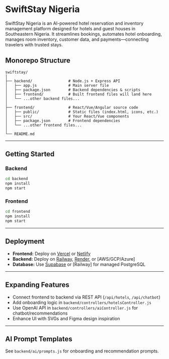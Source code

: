 # SwiftStay Nigeria

SwiftStay Nigeria is an AI-powered hotel reservation and inventory management platform designed for hotels and guest houses in Southeastern Nigeria. It streamlines bookings, automates hotel onboarding, manages room inventory, customer data, and payments—connecting travelers with trusted stays.

## Monorepo Structure

```
swiftstay/
│
├── backend/                # Node.js + Express API
│   ├── app.js              # Main server file
│   ├── package.json        # Backend dependencies & scripts
│   ├── frontend/           # Built frontend files will land here
│   └── ...other backend files...
│
├── frontend/               # React/Vue/Angular source code
│   ├── public/             # Static files (index.html, icons, etc.)
│   ├── src/                # Your React/Vue components
│   ├── package.json        # Frontend dependencies
│   └── ...other frontend files...
│
└── README.md
```

---

## Getting Started

### Backend

```bash
cd backend
npm install
npm start
```

### Frontend

```bash
cd frontend
npm install
npm start
```

---

## Deployment

- **Frontend:** Deploy on [Vercel](https://vercel.com/) or [Netlify](https://www.netlify.com/)
- **Backend:** Deploy on [Railway](https://railway.app/), [Render](https://render.com/), or [AWS/GCP/Azure]
- **Database:** Use [Supabase](https://supabase.com/) or [Railway] for managed PostgreSQL

---

## Expanding Features

- Connect frontend to backend via REST API (`/api/hotels`, `/api/chatbot`)
- Add onboarding logic in `backend/controllers/hotelsController.js`
- Use OpenAI API in `backend/controllers/aiController.js` for chatbot/recommendations
- Enhance UI with SVGs and Figma design inspiration

---

## AI Prompt Templates

See `backend/ai/prompts.js` for onboarding and recommendation prompts.
